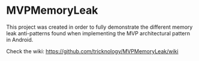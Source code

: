 # MVPMemoryLeak
This project was created in order to fully demonstrate the different memory leak anti-patterns found when implementing the MVP architectural pattern in Android.

Check the wiki: https://github.com/tricknology/MVPMemoryLeak/wiki

